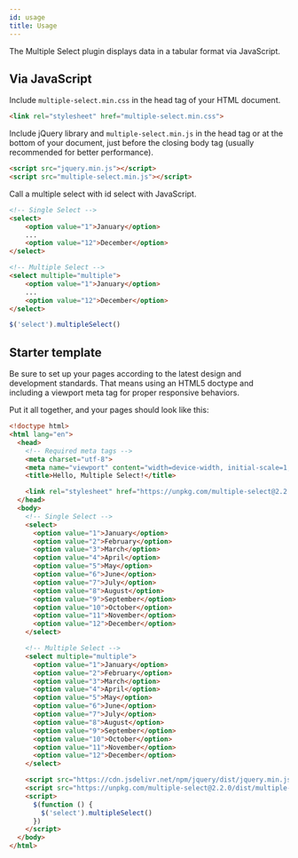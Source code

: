 ```yaml
---
id: usage
title: Usage
---
```


The Multiple Select plugin displays data in a tabular format via JavaScript.

<div id="gg"></div>

## Via JavaScript

Include `multiple-select.min.css` in the head tag of your HTML document.

```html
<link rel="stylesheet" href="multiple-select.min.css">
```

Include jQuery library and `multiple-select.min.js` in the head tag or at the bottom of your document, just before the closing body tag (usually recommended for better performance).

```html
<script src="jquery.min.js"></script>
<script src="multiple-select.min.js"></script>
```

Call a multiple select with id select with JavaScript.

```html
<!-- Single Select -->
<select>
    <option value="1">January</option>
    ...
    <option value="12">December</option>
</select>

<!-- Multiple Select -->
<select multiple="multiple">
    <option value="1">January</option>
    ...
    <option value="12">December</option>
</select>
```

```js
$('select').multipleSelect()
```

## Starter template

Be sure to set up your pages according to the latest design and development standards. That means using an HTML5 doctype and including a viewport meta tag for proper responsive behaviors.

Put it all together, and your pages should look like this:

```html
<!doctype html>
<html lang="en">
  <head>
    <!-- Required meta tags -->
    <meta charset="utf-8">
    <meta name="viewport" content="width=device-width, initial-scale=1, shrink-to-fit=no">
    <title>Hello, Multiple Select!</title>

    <link rel="stylesheet" href="https://unpkg.com/multiple-select@2.2.0/dist/multiple-select.min.css">
  </head>
  <body>
    <!-- Single Select -->
    <select>
      <option value="1">January</option>
      <option value="2">February</option>
      <option value="3">March</option>
      <option value="4">April</option>
      <option value="5">May</option>
      <option value="6">June</option>
      <option value="7">July</option>
      <option value="8">August</option>
      <option value="9">September</option>
      <option value="10">October</option>
      <option value="11">November</option>
      <option value="12">December</option>
    </select>

    <!-- Multiple Select -->
    <select multiple="multiple">
      <option value="1">January</option>
      <option value="2">February</option>
      <option value="3">March</option>
      <option value="4">April</option>
      <option value="5">May</option>
      <option value="6">June</option>
      <option value="7">July</option>
      <option value="8">August</option>
      <option value="9">September</option>
      <option value="10">October</option>
      <option value="11">November</option>
      <option value="12">December</option>
    </select>

    <script src="https://cdn.jsdelivr.net/npm/jquery/dist/jquery.min.js"></script>
    <script src="https://unpkg.com/multiple-select@2.2.0/dist/multiple-select.min.js"></script>
    <script>
      $(function () {
        $('select').multipleSelect()
      })
    </script>
  </body>
</html>
```
